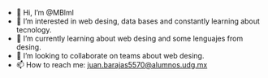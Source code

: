 - 👋 Hi, I’m @MBlml
- 👀 I’m interested in web desing, data bases and constantly learning about tecnology.
- 🌱 I’m currently learning about web desing and some lenguajes from desing.
- 💞️ I’m looking to collaborate on teams about web desing.
- 📫 How to reach me: juan.barajas5570@alumnos.udg.mx

<!---
MBlml/MBlml is a ✨ special ✨ repository because its `README.md` (this file) appears on your GitHub profile.
You can click the Preview link to take a look at your changes.
--->
